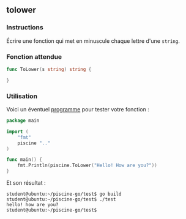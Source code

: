 ## tolower

### Instructions

Écrire une fonction qui met en minuscule chaque lettre d'une `string`.

### Fonction attendue

```go
func ToLower(s string) string {

}
```

### Utilisation

Voici un éventuel [programme](TODO-LINK) pour tester votre fonction :

```go
package main

import (
	"fmt"
	piscine ".."
)

func main() {
	fmt.Println(piscine.ToLower("Hello! How are you?"))
}
```

Et son résultat :

```console
student@ubuntu:~/piscine-go/test$ go build
student@ubuntu:~/piscine-go/test$ ./test
hello! how are you?
student@ubuntu:~/piscine-go/test$
```
